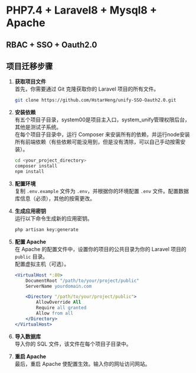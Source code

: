 # PHP7.4 + Laravel8 + Mysql8 + Apache
## RBAC + SSO + Oauth2.0 
## 项目迁移步骤

1. **获取项目文件**  
   首先，你需要通过 Git 克隆获取你的 Laravel 项目的所有文件。
    ```bash
    git clone https://github.com/HstarHeng/unify-SSO-Oauth2.0.git
    ```

2. **安装依赖**  
   有五个项目子目录，system00是项目主入口，system_unify管理权限后台，其他是测试子系统。  
   在每个项目子目录中，运行 Composer 来安装所有的依赖，并运行node安装所有前端依赖（有些依赖可能没用到，但是没有清除，可以自己手动按需安装）。
    ```bash
    cd <your_project_directory>
    composer install
    npm install
    ```

3. **配置环境**  
   复制 `.env.example` 文件为 `.env`，并根据你的环境配置 `.env` 文件。配置数据库信息（必须），其他的按需更改。

4. **生成应用密钥**  
   运行以下命令生成新的应用密钥。
    ```bash
    php artisan key:generate
    ```

5. **配置 Apache**  
   在 Apache 的配置文件中，设置你的项目的公共目录为你的 Laravel 项目的 `public` 目录。  
   配置虚拟主机（可选）。
    ```apache
    <VirtualHost *:80>
        DocumentRoot "/path/to/your/project/public"
        ServerName yourdomain.com

        <Directory "/path/to/your/project/public">
            AllowOverride All
            Require all granted
            Allow from all
        </Directory>
    </VirtualHost>
    ```

6. **导入数据库**  
   导入你的 SQL 文件，该文件在每个项目子目录中。

7. **重启 Apache**  
   最后，重启 Apache 使配置生效。输入你的网址访问网站。